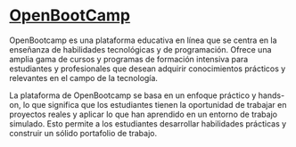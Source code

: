 # [OpenBootCamp](https://open-bootcamp.com/)

OpenBootcamp es una plataforma educativa en línea que se centra en la enseñanza de habilidades tecnológicas y de programación. Ofrece una amplia gama de cursos y programas de formación intensiva para estudiantes y profesionales que desean adquirir conocimientos prácticos y relevantes en el campo de la tecnología.

La plataforma de OpenBootcamp se basa en un enfoque práctico y hands-on, lo que significa que los estudiantes tienen la oportunidad de trabajar en proyectos reales y aplicar lo que han aprendido en un entorno de trabajo simulado. Esto permite a los estudiantes desarrollar habilidades prácticas y construir un sólido portafolio de trabajo.
